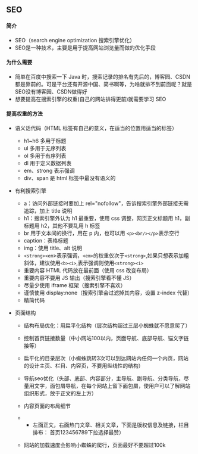 ## SEO

#### 简介

- SEO（search engine optimization 搜索引擎优化）
- SEO是一种技术，主要是用于提高网站浏览量而做的优化手段



#### 为什么需要

- 简单在百度中搜索一下 Java 时，搜索记录的排名有先后的，博客园、CSDN都是靠前的。可是平台还有开源中国、简书啊等，为啥就排不到前面呢？就是SEO没有博客园、CSDN做得好
- 想要提高在搜索引擎的权重(自己的网站排得更前)就需要学习 SEO



#### 提高权重的方法

- 语义话代码（HTML 标签有自己的意义，在适当的位置用适当的标签）

  - h1~h6 多用于标题
  - ul 多用于无序列表
  - ol 多用于有序列表
  - dl 用于定义数据列表
  - em、strong 表示强调
  - div、span 是 html 标签中最没有语义的

- 有利搜索引擎

  - a：访问外部链接时要加上 rel="nofollow"，告诉搜索引擎外部链接无需追踪，加上 title 说明
  - h1：搜索引擎外认为 h1 最重要，使用 css 调整，网页正文标题用 h1，副标题用 h2，其他不要乱用 h 标签
  - br 用于文本间的换行，用在 p 内，也可以用 `<p><br/></p>`表示空行
  - caption：表格标题
  - img：使用 title、alt 说明
  - `<strong><em`>表示强调，`<em>`的权重仅次于`<strong>`,如果只想表示加粗斜体，建议使用`<b><i>`,表示强调则使用`<strong><i>`
  - 重要内容 HTML 代码放在最前面（使用 css 改变布局）
  - 重要内容不要用 JS 输出（搜索引擎看不懂 JS）
  - 尽量少使用 iframe 框架（搜索引擎不喜欢）
  - 谨慎使用 display:none（搜索引擎会过滤掉其内容，设置 z-index 代替）
  - 精简代码

- 页面结构

  - 结构布局优化：用扁平化结构（层次结构超过三层小蜘蛛就不愿意爬了）

  - 控制首页链接数量（中小网站100以内，页面导航、底部导航、锚文字链接等）

  - 扁平化的目录层次（小蜘蛛跳转3次可以到达网站内任何一个内页，网站的设计主页、栏目、内容页，不要用纵线性的结构）

  - 导航seo优化（头部、底部、内容部分，主导航、副导航、分类导航，尽量用文字，面包屑导航，在每个网站上留下面包屑，使用户可以了解网站组织形式，放于正文的左上方）

  - 内容页面的布局细节

  - - 左面正文，右面热门文章、相关文章，下面是版权信息及链接，栏目排布： 首页123456789下拉选择最赞）

  - 网站的加载速度会影响小蜘蛛的爬行，页面最好不要超过100k



